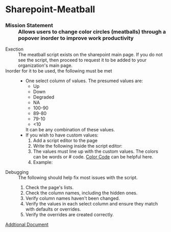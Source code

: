 <h1>Sharepoint-Meatball</h1>
<h3>
  <dl>
    <dt>Mission Statement</dt>
    <dd>
      Allows users to change color circles (meatballs) through a popover inorder
      to improve work productivity
    </dd>
  </dl>
</h3>
<dl>
  <dt>Exection</dt>
  <dd>
    The meatball script exists on the sharepoint main page. If you do not see
    the script, then proceed to request it to be added to your organization's
    main page.
  </dd>
  <dt>Inorder for it to be used, the following must be met</dt>
  <dd>
    <ul>
      <li>
        One select column of values. The presumed values are:
        <ul>
          <li>Up</li>
          <li>Down</li>
          <li>Degraded</li>
          <li>NA</li>
          <li>100-90</li>
          <li>89-80</li>
          <li>79-10</li>
          <li><10</li>
        </ul>
        It can be any combination of these values.
      </li>
      <li>
        If you wish to have custom values:
        <ol>
          <li>
            Add a script editor to the page
          </li>
          <li>
            Write the following inside the script editor:
            <script>
              var meatball_override = [</br>
                { value: "", color: "" },</br>
                { value: "", color: "" },</br>
              ];
            </script>
          </li>
          <li>
            The values must line up with the custom values. The colors can be
            words or # code.
            <a href="http://colorcode.is/">Color Code</a> can be helpful here.
          </li>
          <li>
            Example:
            <script>
              var meatball_override = [
                { value: "Hi", color: "orange" },
                { value: "Editor", color: "brown" },
                { value: "You", color: "black" },
                { value: "Got", color: "gray" },
                { value: "This", color: "#ee00ee" },
              ];
            </script>
          </li>
        </ol>
      </li>
    </ul>
  </dd>
  <dt>Debugging</dt>
  <dd>
    The following should help fix most issues with the script.
    <ol>
      <li>
        Check the page's lists.
      </li>
      <li>
        Check the column names, including the hidden ones.
      </li>
      <li>
        Verify column names haven't been changed.
      </li>
      <li>
        Verify the values in each select column and ensure they match with
        defaults or overrides.
      </li>
      <li>
        Verify the overrides are created correctly.
      </li>
    </ol>
  </dd>
</dl>
<a
  href="https://app.tettra.co/teams/imef-imo/pages/sharepoint-list-creating-meatball-status-icons?auth=86ad50a524415260aa173fcf1e279d8d6efb987d2efafa798a09ee6898acede94d47b91a1a5892bd83cd000489d0f1b7"
  >Addtional Document</a
>
